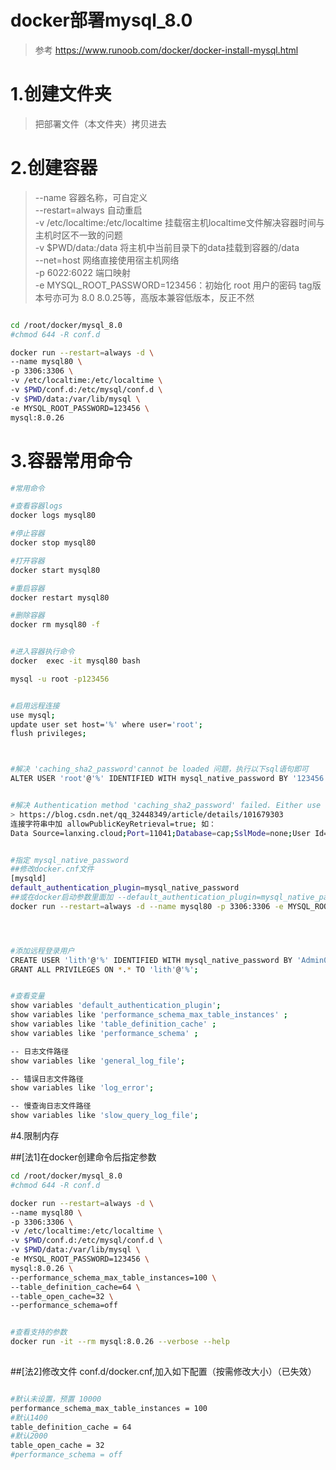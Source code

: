 # docker部署mysql_8.0
> 参考 https://www.runoob.com/docker/docker-install-mysql.html


# 1.创建文件夹
> 把部署文件（本文件夹）拷贝进去


# 2.创建容器
> --name 容器名称，可自定义  
> --restart=always 自动重启  
> -v /etc/localtime:/etc/localtime 挂载宿主机localtime文件解决容器时间与主机时区不一致的问题  
> -v $PWD/data:/data 将主机中当前目录下的data挂载到容器的/data  
> --net=host 网络直接使用宿主机网络  
> -p 6022:6022 端口映射  
> -e MYSQL_ROOT_PASSWORD=123456：初始化 root 用户的密码
> tag版本号亦可为 8.0  8.0.25等，高版本兼容低版本，反正不然

``` bash

cd /root/docker/mysql_8.0
#chmod 644 -R conf.d

docker run --restart=always -d \
--name mysql80 \
-p 3306:3306 \
-v /etc/localtime:/etc/localtime \
-v $PWD/conf.d:/etc/mysql/conf.d \
-v $PWD/data:/var/lib/mysql \
-e MYSQL_ROOT_PASSWORD=123456 \
mysql:8.0.26


```


# 3.容器常用命令

``` bash
#常用命令

#查看容器logs
docker logs mysql80

#停止容器
docker stop mysql80

#打开容器
docker start mysql80

#重启容器
docker restart mysql80

#删除容器
docker rm mysql80 -f


#进入容器执行命令
docker  exec -it mysql80 bash

mysql -u root -p123456


#启用远程连接
use mysql;
update user set host='%' where user='root';
flush privileges;



#解决 'caching_sha2_password'cannot be loaded 问题，执行以下sql语句即可
ALTER USER 'root'@'%' IDENTIFIED WITH mysql_native_password BY '123456'


#解决 Authentication method 'caching_sha2_password' failed. Either use a secure connection, specify the server's RSA public key with ServerRSAPublicKeyFile, or set AllowPublicKeyRetrieval=True.
> https://blog.csdn.net/qq_32448349/article/details/101679303
连接字符串中加 allowPublicKeyRetrieval=true; 如：
Data Source=lanxing.cloud;Port=11041;Database=cap;SslMode=none;User Id=root;Password=123456;CharSet=utf8;allowPublicKeyRetrieval=true;


#指定 mysql_native_password
##修改docker.cnf文件
[mysqld]
default_authentication_plugin=mysql_native_password
##或在docker启动参数里面加 --default_authentication_plugin=mysql_native_password 如
docker run --restart=always -d --name mysql80 -p 3306:3306 -e MYSQL_ROOT_PASSWORD=123456 mysql:8.0.26 --default_authentication_plugin=mysql_native_password




#添加远程登录用户
CREATE USER 'lith'@'%' IDENTIFIED WITH mysql_native_password BY 'Admin0123';
GRANT ALL PRIVILEGES ON *.* TO 'lith'@'%';


#查看变量
show variables 'default_authentication_plugin';
show variables like 'performance_schema_max_table_instances' ;
show variables like 'table_definition_cache' ;
show variables like 'performance_schema' ;

-- 日志文件路径
show variables like 'general_log_file';

-- 错误日志文件路径
show variables like 'log_error';

-- 慢查询日志文件路径
show variables like 'slow_query_log_file';

```




 
#4.限制内存

##[法1]在docker创建命令后指定参数

``` bash
cd /root/docker/mysql_8.0
#chmod 644 -R conf.d

docker run --restart=always -d \
--name mysql80 \
-p 3306:3306 \
-v /etc/localtime:/etc/localtime \
-v $PWD/conf.d:/etc/mysql/conf.d \
-v $PWD/data:/var/lib/mysql \
-e MYSQL_ROOT_PASSWORD=123456 \
mysql:8.0.26 \
--performance_schema_max_table_instances=100 \
--table_definition_cache=64 \
--table_open_cache=32 \
--performance_schema=off


#查看支持的参数
docker run -it --rm mysql:8.0.26 --verbose --help
 
```



##[法2]修改文件 conf.d/docker.cnf,加入如下配置（按需修改大小）（已失效）
``` bash

#默认未设置，预置 10000 
performance_schema_max_table_instances = 100
#默认1400
table_definition_cache = 64
#默认2000
table_open_cache = 32
#performance_schema = off

 
```
